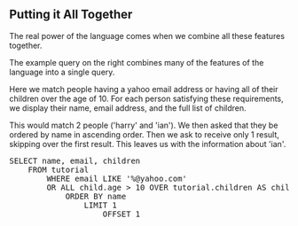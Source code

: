 ## Putting it All Together

The real power of the language comes when we combine all these features together.

The example query on the right combines many of the features of the language into a single query.

Here we match people having a yahoo email address or having all of their children over the age of 10.  For each person satisfying these requirements, we display their name, email address, and the full list of children.

This would match 2 people ('harry' and 'ian').  We then asked that they be ordered by name in ascending order.  Then we ask to receive only 1 result, skipping over the first result.  This leaves us with the information about 'ian'.

<pre id="example">
SELECT name, email, children 
    FROM tutorial 
        WHERE email LIKE '%@yahoo.com' 
        OR ALL child.age > 10 OVER tutorial.children AS child
            ORDER BY name
                LIMIT 1
                    OFFSET 1
</pre>